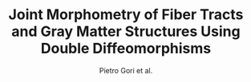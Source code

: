 ---
cat: gaia
subcat: ginkgo
bestof: false
author: Pietro Gori et al.
title: Joint Morphometry of Fiber Tracts and Gray Matter Structures Using Double Diffeomorphisms
journal: Information Processing in Medical Imaging - Proceedings of the ... Conference
year: 2015
type: article
---